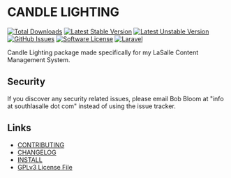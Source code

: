 # CANDLE LIGHTING

[![Total Downloads](https://img.shields.io/packagist/dt/lasallecms/candlelightingtimes.svg?style=flat-square)](https://packagist.org/packages/lasallecms/candlelightingtimes)
[![Latest Stable Version](https://poser.pugx.org/lasallecms/candlelightingtimes/v/stable.svg)](https://packagist.org/packages/lasallecms/candlelightingtimes)
[![Latest Unstable Version](https://poser.pugx.org/lasallecms/candlelightingtimes/v/unstable.svg)](https://packagist.org/packages/lasallecms/candlelightingtimes)
[![GitHub Issues](https://img.shields.io/github/issues/lasallecms/lasallecms-l5-candlelightingtimes-pkg.svg)](https://github.com/lasallecms/lasallecms-l5-candlelightingtimes-pkg/issues)
[![Software License](https://img.shields.io/badge/license-GPLv3-brightgreen.svg?style=flat-square)](LICENSE.md)
[![Laravel](https://img.shields.io/badge/Laravel-v5.1-brightgreen.svg?style=flat-square)](http://laravel.com)


Candle Lighting package made specifically for my LaSalle Content Management System. 

## Security

If you discover any security related issues, please email Bob Bloom at "info at southlasalle dot com" instead of using the issue tracker.


## Links

* [CONTRIBUTING](CONTRIBUTING.md)
* [CHANGELOG](CHANGELOG.md)
* [INSTALL](INSTALL.md)
* [GPLv3 License File](LICENSE.md)



